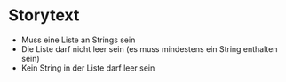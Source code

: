 # Storytext
- Muss eine Liste an Strings sein
- Die Liste darf nicht leer sein (es muss mindestens ein String enthalten sein)
- Kein String in der Liste darf leer sein